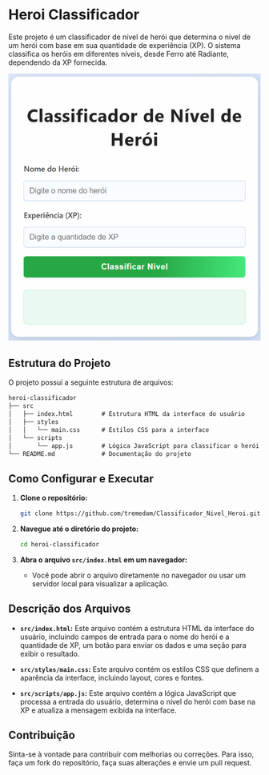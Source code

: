 # Heroi Classificador

Este projeto é um classificador de nível de herói que determina o nível de um herói com base em sua quantidade de experiência (XP). O sistema classifica os heróis em diferentes níveis, desde Ferro até Radiante, dependendo da XP fornecida.

![Exemplo da Interface](/src/images/image.png)

## Estrutura do Projeto

O projeto possui a seguinte estrutura de arquivos:

```
heroi-classificador
├── src
│   ├── index.html        # Estrutura HTML da interface do usuário
│   ├── styles
│   │   └── main.css      # Estilos CSS para a interface
│   └── scripts
│       └── app.js        # Lógica JavaScript para classificar o herói
└── README.md             # Documentação do projeto
```

## Como Configurar e Executar

1. **Clone o repositório:**
   ```bash
   git clone https://github.com/tremedam/Classificador_Nivel_Heroi.git
   ```

2. **Navegue até o diretório do projeto:**
   ```bash
   cd heroi-classificador
   ```

3. **Abra o arquivo `src/index.html` em um navegador:**
   - Você pode abrir o arquivo diretamente no navegador ou usar um servidor local para visualizar a aplicação.

## Descrição dos Arquivos

- **`src/index.html`:** Este arquivo contém a estrutura HTML da interface do usuário, incluindo campos de entrada para o nome do herói e a quantidade de XP, um botão para enviar os dados e uma seção para exibir o resultado.

- **`src/styles/main.css`:** Este arquivo contém os estilos CSS que definem a aparência da interface, incluindo layout, cores e fontes.

- **`src/scripts/app.js`:** Este arquivo contém a lógica JavaScript que processa a entrada do usuário, determina o nível do herói com base na XP e atualiza a mensagem exibida na interface.

## Contribuição

Sinta-se à vontade para contribuir com melhorias ou correções. Para isso, faça um fork do repositório, faça suas alterações e envie um pull request.